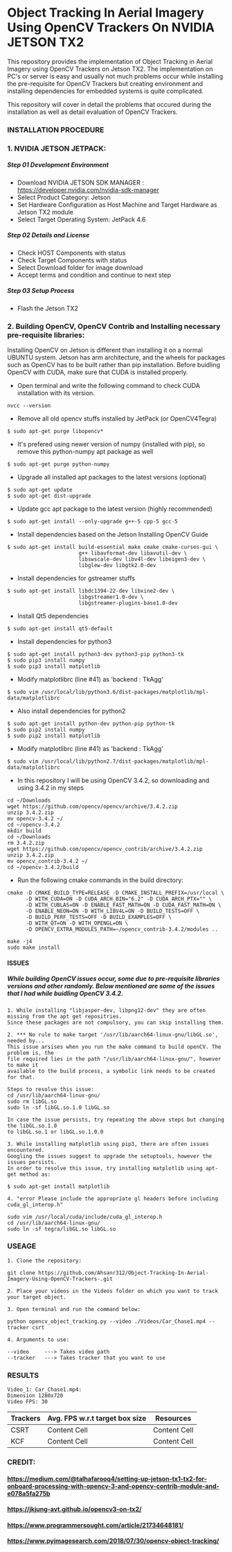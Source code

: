 # Object Tracking In Aerial Imagery Using OpenCV Trackers On NVIDIA JETSON TX2
This repository provides the implementation of Object Tracking in Aerial Imagery using OpenCV Trackers on Jetson TX2. The implementation on PC's or server is easy and usually not much problems occur while installing the pre-requisite for OpenCV Trackers but creating environment and installing dependencies for embedded systems is quite complicated. 

This repository will cover in detail the problems that occured during the installation as well as detail evaluation of OpenCV Trackers.  

### INSTALLATION PROCEDURE

### 1. NVIDIA JETSON JETPACK:

##### Step 01 Development Environment
- Download NVIDIA JETSON SDK MANAGER : https://developer.nvidia.com/nvidia-sdk-manager
- Select Product Category: Jetson
- Set Hardware Configuration as Host Machine and Target Hardware as Jetson TX2 module
- Select Target Operating System: JetPack 4.6

##### Step 02 Details and License
- Check HOST Components with status
- Check Target Components with status
- Select Download folder for image download
- Accept terms and condition and continue to next step

##### Step 03 Setup Process
- Flash the Jetson TX2

### 2. Building OpenCV, OpenCV Contrib and Installing necessary pre-requisite libraries:
Installing OpenCV on Jetson is different than installing it on a normal UBUNTU system. Jetson has arm architecture, and the wheels for packages such as OpenCV has to be built rather than pip installation. Before buidling OpenCV with CUDA, make sure that CUDA is installed properly.
- Open terminal and write the following command to check CUDA installation with its version. 
```
nvcc --version
```
- Remove all old opencv stuffs installed by JetPack (or OpenCV4Tegra)
```
$ sudo apt-get purge libopencv*
```
- It's prefered using newer version of numpy (installed with pip), so remove this python-numpy apt package as well
```
$ sudo apt-get purge python-numpy
```
- Upgrade all installed apt packages to the latest versions (optional)
```
$ sudo apt-get update
$ sudo apt-get dist-upgrade
```
- Update gcc apt package to the latest version (highly recommended)
```
$ sudo apt-get install --only-upgrade g++-5 cpp-5 gcc-5
```
- Install dependencies based on the Jetson Installing OpenCV Guide
```
$ sudo apt-get install build-essential make cmake cmake-curses-gui \
                       g++ libavformat-dev libavutil-dev \
                       libswscale-dev libv4l-dev libeigen3-dev \
                       libglew-dev libgtk2.0-dev
```
- Install dependencies for gstreamer stuffs
```
$ sudo apt-get install libdc1394-22-dev libxine2-dev \
                       libgstreamer1.0-dev \
                       libgstreamer-plugins-base1.0-dev
```
- Install Qt5 dependencies
```
$ sudo apt-get install qt5-default
```
- Install dependencies for python3
```
$ sudo apt-get install python3-dev python3-pip python3-tk
$ sudo pip3 install numpy
$ sudo pip3 install matplotlib
```
- Modify matplotlibrc (line #41) as 'backend      : TkAgg'
```
$ sudo vim /usr/local/lib/python3.6/dist-packages/matplotlib/mpl-data/matplotlibrc
```
- Also install dependencies for python2
```
$ sudo apt-get install python-dev python-pip python-tk
$ sudo pip2 install numpy
$ sudo pip2 install matplotlib
```
- Modify matplotlibrc (line #41) as 'backend      : TkAgg'
```
$ sudo vim /usr/local/lib/python2.7/dist-packages/matplotlib/mpl-data/matplotlibrc
```
- In this repository I will be using OpenCV 3.4.2, so downloading and using 3.4.2 in my steps
```
cd ~/Downloads  
wget https://github.com/opencv/opencv/archive/3.4.2.zip
unzip 3.4.2.zip 
mv opencv-3.4.2 ~/
cd ~/opencv-3.4.2
mkdir build
cd ~/Downloads
rm 3.4.2.zip
wget https://github.com/opencv/opencv_contrib/archive/3.4.2.zip
unzip 3.4.2.zip
mv opencv_contrib-3.4.2 ~/
cd ~/opencv-3.4.2/build
```
- Run the following cmake commands in the build directory:
```
cmake -D CMAKE_BUILD_TYPE=RELEASE -D CMAKE_INSTALL_PREFIX=/usr/local \
      -D WITH_CUDA=ON -D CUDA_ARCH_BIN="6.2" -D CUDA_ARCH_PTX="" \
      -D WITH_CUBLAS=ON -D ENABLE_FAST_MATH=ON -D CUDA_FAST_MATH=ON \
      -D ENABLE_NEON=ON -D WITH_LIBV4L=ON -D BUILD_TESTS=OFF \
      -D BUILD_PERF_TESTS=OFF -D BUILD_EXAMPLES=OFF \
      -D WITH_QT=ON -D WITH_OPENGL=ON \       
      -D OPENCV_EXTRA_MODULES_PATH=~/opencv_contrib-3.4.2/modules ..
```
```
make -j4
sudo make install
```

#### ISSUES  
##### While building OpenCV issues occur, some due to pre-requisite libraries versions and other randomly. Below mentioned are some of the issues that I had while buidling OpenCV 3.4.2.

```
1. While installing "libjasper-dev, libpng12-dev" they are often missing from the apt get repositries. 
Since these packages are not compulsory, you can skip installing them.
```

```
2. *** No rule to make target '/usr/lib/aarch64-linux-gnu/libGL.so', needed by...
This issue arsises when you run the make command to build openCV. The problem is, the
file required lies in the path "/usr/lib/aarch64-linux-gnu/", however to make it 
available to the build process, a symbolic link needs to be created for that.

Steps to resolve this issue:
cd /usr/lib/aarch64-linux-gnu/
sudo rm libGL.so
sudo ln -sf libGL.so.1.0 libGL.so

In case the issue persists, try repeating the above steps but changing the libGL.so.1.0
to libGL.so.1 or libGL.so.1.0.0
```

```
3. While installing matplotlib using pip3, there are often issues encountered.
Googling the issues suggest to upgrade the setuptools, however the issues persists.
In order to resolve this issue, try installing matplotlib using apt-get method as:

$ sudo apt-get install matplotlib
```

```
4. "error Please include the appropriate gl headers before including cuda_gl_interop.h"

sudo vim /usr/local/cuda/include/cuda_gl_interop.h
cd /usr/lib/aarch64-linux-gnu/
sudo ln -sf tegra/libGL.so libGL.so

```

### USEAGE
```
1. Clone the repository:

git clone https://github.com/Ahsanr312/Object-Tracking-In-Aerial-Imagery-Using-OpenCV-Trackers-.git
```

```
2. Place your videos in the Videos folder on which you want to track your target object.
```

```
3. Open terminal and run the command below:

python opencv_object_tracking.py --video ./Videos/Car_Chase1.mp4 --tracker csrt
```

```
4. Arguments to use:

--video     ---> Takes video path 
--tracker   ---> Takes tracker that you want to use
```

### RESULTS
```
Video_1: Car_Chase1.mp4: 
Dimension 1280x720
Video FPS: 30
```

| Trackers  | Avg. FPS w.r.t target box size | Resources |
| -------- | ------------- | ----------- |
| CSRT  | Content Cell  | Content Cell  |
| KCF  | Content Cell  | Content Cell  |





### CREDIT: 
#### https://medium.com/@talhafarooq4/setting-up-jetson-tx1-tx2-for-onboard-processing-with-opencv-3-and-opencv-contrib-module-and-e078a5fa275b

#### https://jkjung-avt.github.io/opencv3-on-tx2/

#### https://www.programmersought.com/article/21734648181/

#### https://www.pyimagesearch.com/2018/07/30/opencv-object-tracking/
